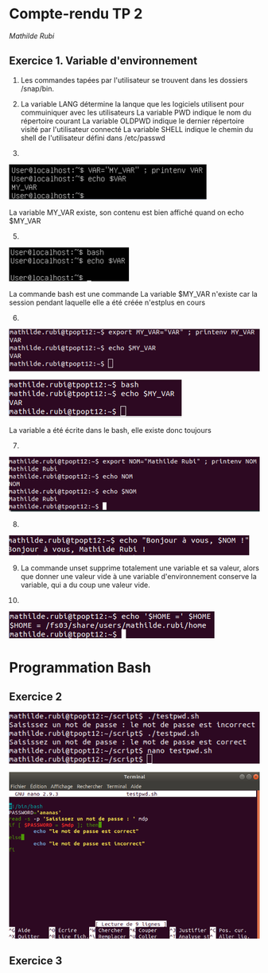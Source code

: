 # Compte-rendu TP 2
*Mathilde Rubi*

## Exercice 1. Variable d'environnement

1.  Les commandes tapées par l'utilisateur se trouvent dans les dossiers /snap/bin.

3. La variable LANG détermine la lanque que les logiciels utilisent pour commuiniquer avec les utilisateurs
La variable PWD indique le nom du répertoire courant
La variable OLDPWD indique le dernier répertoire visité par l'utilisateur connecté
La variable SHELL indique le chemin du shell de l'utilisateur défini dans /etc/passwd

4. 
![img1](image/image1.png)

La variable   MY_VAR existe, son contenu est bien affiché quand on echo $MY_VAR

5. 
![img2](image/image2.png)

La commande bash est une commande 
La variable $MY_VAR n'existe car la session pendant laquelle elle a été créée n'estplus en cours

6. 
![img3](image/image3.png)

![img4](image/image4.png)

La variable a été écrite dans le bash, elle existe donc toujours

7. 
![img5](image/image5.png)

8. 
![img6](image/image6.png)

9. La commande unset supprime totalement une variable et sa valeur, alors que donner une valeur vide à une variable d'environnement conserve la variable, qui a du coup une valeur vide.

10. 
![img7](image/image7.png)

# Programmation Bash

## Exercice 2

![img8](image/image8.png)

![img9](image/image9.png)

## Exercice 3



